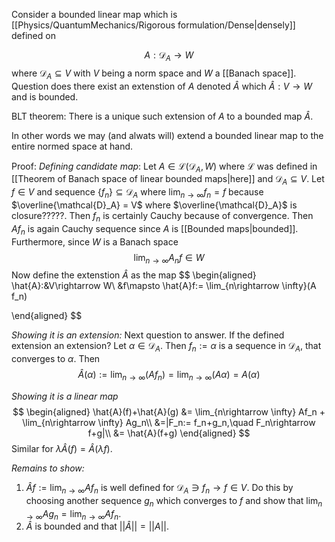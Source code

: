 Consider a bounded linear map which is [[Physics/QuantumMechanics/Rigorous formulation/Dense|densely]] defined on 

$$
A:\mathcal{D}_A\rightarrow W
$$
where $\mathcal{D}_A\subseteq V$ with $V$ being a norm space and $W$ a [[Banach space]]. Question does there exist an extenstion of $A$ denoted $\hat{A}$ which $\hat{A}:V\rightarrow W$ and is bounded.

BLT theorem: There is a unique such extension of $A$ to a bounded map $\hat{A}$.

In other words we may (and alwats will) extend a bounded linear map to the entire normed space at hand.

Proof: *Defining candidate map*: Let $A\in \mathcal{L}(\mathcal{D}_A,W)$ where $\mathcal{L}$ was defined in [[Theorem of Banach space of linear bounded maps|here]] and $\mathcal{D}_A\subseteq V$. Let $f\in V$ and sequence $\{f_n\}\subseteq \mathcal{D}_A$ where $\lim_{n\rightarrow \infty} f_n = f$ because $\overline{\mathcal{D}_A} = V$ where $\overline{\mathcal{D}_A}$ is closure?????. 
Then $f_n$ is certainly Cauchy because of convergence. Then $Af_n$ is again Cauchy sequence since $A$ is [[Bounded maps|bounded]].  Furthermore, since $W$ is a Banach space
$$
\lim_{n\rightarrow \infty} A_nf\in W
$$
Now define the extenstion $\hat{A}$ as the map 
$$
\begin{aligned}
\hat{A}:&V\rightarrow W\\
&f\mapsto \hat{A}f:= \lim_{n\rightarrow \infty}(A f_n)

\end{aligned}
$$

*Showing it is an extension:* Next question to answer. If the defined extension an extension?  Let $\alpha\in\mathcal{D}_A$. Then $f_n :=\alpha$ is a sequence in $\mathcal{D}_A$, that converges to $\alpha$. Then 
$$
\hat{A}(\alpha):= \lim_{n\rightarrow \infty}(A f_n) = \lim_{n\rightarrow \infty} (A\alpha) = A(\alpha)
$$

*Showing it is a linear map*
$$
\begin{aligned}
\hat{A}(f)+\hat{A}(g) &= \lim_{n\rightarrow \infty} Af_n + \lim_{n\rightarrow \infty} Ag_n\\
&=|F_n:= f_n+g_n,\quad F_n\rightarrow f+g|\\
&= \hat{A}(f+g)
\end{aligned}
$$
Similar for $\lambda\hat{A}(f) = \hat{A}(\lambda f)$.

*Remains to show:*
1. $\hat{A}f:= \lim_{n\rightarrow\infty}Af_n$ is well defined for $\mathcal{D}_A\ni f_n\rightarrow f\in V$. Do this by choosing another sequence $g_n$ which converges to $f$ and show that $\lim_{n\rightarrow \infty}Ag_n = \lim_{n\rightarrow \infty}A f_n$.
2. $\hat{A}$ is bounded and that $||\hat{A}|| = ||A||$.